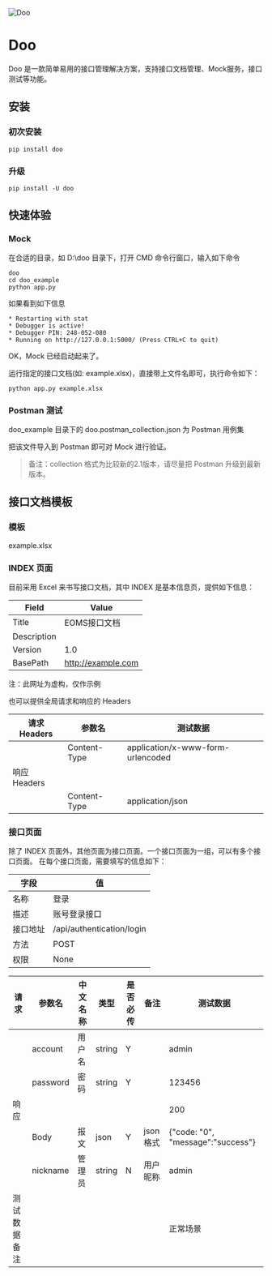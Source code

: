![Doo](https://github.com/tonglei100/doo/blob/master/logo.png?raw=true)

# Doo

Doo 是一款简单易用的接口管理解决方案，支持接口文档管理、Mock服务，接口测试等功能。


## 安装

### 初次安装

    pip install doo

### 升级

    pip install -U doo

## 快速体验

### Mock

在合适的目录，如 D:\\doo 目录下，打开 CMD 命令行窗口，输入如下命令

```shell
doo
cd doo_example
python app.py
```

如果看到如下信息

```shell
* Restarting with stat
* Debugger is active!
* Debugger PIN: 248-052-080
* Running on http://127.0.0.1:5000/ (Press CTRL+C to quit)
```

OK，Mock 已经启动起来了。

运行指定的接口文档(如: example.xlsx)，直接带上文件名即可，执行命令如下：

    python app.py example.xlsx


### Postman 测试

doo_example 目录下的 doo.postman_collection.json 为 Postman 用例集

把该文件导入到 Postman 即可对 Mock 进行验证。

> 备注：collection 格式为比较新的2.1版本，请尽量把 Postman 升级到最新版本。


## 接口文档模板

### 模板

example.xlsx

### INDEX 页面

目前采用 Excel 来书写接口文档，其中 INDEX 是基本信息页，提供如下信息：

| Field       | Value                |
| ----------- | -------------------- |
| Title       | EOMS接口文档             |
| Description |                      |
| Version     | 1.0                  |
| BasePath    | <http://example.com> |

注：此网址为虚构，仅作示例

也可以提供全局请求和响应的 Headers

| 请求Headers | 参数名          | 测试数据                              |
| --------- | ------------ | --------------------------------- |
|           | Content-Type | application/x-www-form-urlencoded |
| 响应Headers |              |                                   |
|           | Content-Type | application/json                  |

### 接口页面

除了 INDEX 页面外，其他页面为接口页面。一个接口页面为一组，可以有多个接口页面。
在每个接口页面，需要填写的信息如下：

| 字段   | 值                         |
| ---- | ------------------------- |
| 名称   | 登录                        |
| 描述   | 账号登录接口                    |
| 接口地址 | /api/authentication/login |
| 方法   | POST                      |
| 权限   | None                      |

| 请求     | 参数名      | 中文名称 | 类型     | 是否必传 | 备注     | 测试数据                              |
| ------ | -------- | ---- | ------ | ---- | ------ | --------------------------------- |
|        | account  | 用户名  | string | Y    |        | admin                             |
|        | password | 密码   | string | Y    |        | 123456                            |
| 响应     |          |      |        |      |        | 200                               |
|        | Body     | 报文   | json   | Y    | json格式 | {"code: "0", "message":"success"} |
|        | nickname | 管理员  | string | N    | 用户昵称   | admin                             |
| 测试数据备注 |          |      |        |      |        | 正常场景                              |
